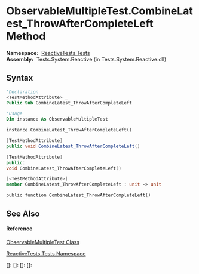 # ObservableMultipleTest.CombineLatest\_ThrowAfterCompleteLeft Method

**Namespace:**  [ReactiveTests.Tests](ReactiveTests.Tests\ReactiveTests.Tests.md)  
**Assembly:**  Tests.System.Reactive (in Tests.System.Reactive.dll)

## Syntax

```vb
'Declaration
<TestMethodAttribute> _
Public Sub CombineLatest_ThrowAfterCompleteLeft
```

```vb
'Usage
Dim instance As ObservableMultipleTest

instance.CombineLatest_ThrowAfterCompleteLeft()
```

```csharp
[TestMethodAttribute]
public void CombineLatest_ThrowAfterCompleteLeft()
```

```c++
[TestMethodAttribute]
public:
void CombineLatest_ThrowAfterCompleteLeft()
```

```fsharp
[<TestMethodAttribute>]
member CombineLatest_ThrowAfterCompleteLeft : unit -> unit 
```

```jscript
public function CombineLatest_ThrowAfterCompleteLeft()
```

## See Also

#### Reference

[ObservableMultipleTest Class](ObservableMultipleTest\ObservableMultipleTest.md)

[ReactiveTests.Tests Namespace](ReactiveTests.Tests\ReactiveTests.Tests.md)

[]: 
[]: 
[]: 
[]: 